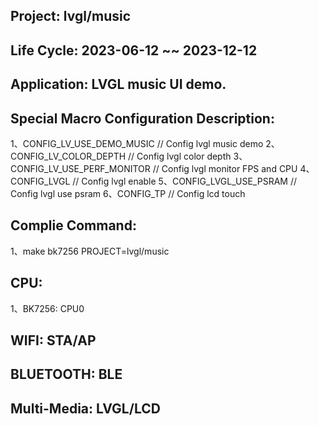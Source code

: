 ## Project: lvgl/music

## Life Cycle: 2023-06-12 ~~ 2023-12-12

## Application: LVGL music UI demo.

## Special Macro Configuration Description:
1、CONFIG_LV_USE_DEMO_MUSIC 	  // Config lvgl music demo
2、CONFIG_LV_COLOR_DEPTH          // Config lvgl color depth
3、CONFIG_LV_USE_PERF_MONITOR     // Config lvgl monitor FPS and CPU
4、CONFIG_LVGL                    // Config lvgl enable
5、CONFIG_LVGL_USE_PSRAM          // Config lvgl use psram
6、CONFIG_TP                      // Config lcd touch

## Complie Command:
1、make bk7256 PROJECT=lvgl/music

## CPU: 
1、BK7256: CPU0

## WIFI: STA/AP

## BLUETOOTH: BLE

## Multi-Media: LVGL/LCD

